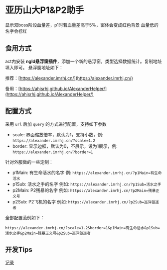 # 亚历山大P1&P2助手

显示双boss阶段血量差，p1时若血量差高于5%，窗体会变成红色背景
血量低的名字会标红


## 食用方式
act内安装 **ngld悬浮窗插件**，添加一个新的悬浮窗，类型选择数据统计。复制地址填入即可。
悬浮窗地址如下：

推荐：[https://alexander.imrhj.cn/](https://alexander.imrhj.cn/)

备用：[https://ahjsrhj.github.io/AlexanderHelper/](https://ahjsrhj.github.io/AlexanderHelper/)

## 配置方式
采用 `url` 后加 `query` 的方式进行配置，支持如下参数
- scale: 界面缩放倍率，默认为1，支持小数，例: `https://alexander.imrhj.cn/?scale=1.2`
- border: 显示边框，默认为0，不展示，设为1展示，例: `https://alexander.imrhj.cn/?border=1`

针对外服做的一些定制：
- p1Main: 有生命活水的名字 例: `https://alexander.imrhj.cn/?p1Main=有生命活水`
- p1Sub: 活水之手的名字 例如: `https://alexander.imrhj.cn/?p1Sub=活水之手`
- p2Main: P2残暴的名字 例如: `https://alexander.imrhj.cn/?p2Main=残暴正义号`
- p2Sub: P2飞机的名字 例如: `https://alexander.imrhj.cn/?p2Sub=巡洋驱逐者`

全部配置范例如下：

`https://alexander.imrhj.cn/?scale=1.2&border=1&p1Main=有生命活水&p1Sub=活水之手&p2Main=残暴正义号&p2Sub=巡洋驱逐者`


## 开发Tips
[记录](./RECORD.md)
